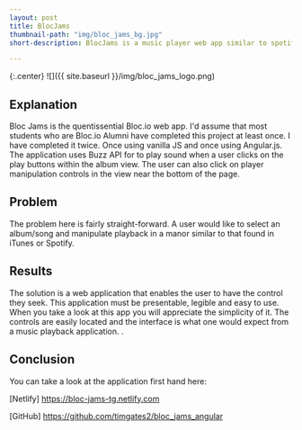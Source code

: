 ```yaml
---
layout: post
title: BlocJams
thumbnail-path: "img/bloc_jams_bg.jpg"
short-description: BlocJams is a music player web app similar to spotify.

---
```


{:.center}
![]({{ site.baseurl }}/img/bloc_jams_logo.png)

## Explanation

Bloc Jams is the quentissential Bloc.io web app. I'd assume that most students who are Bloc.io Alumni have completed this project at least once. I have completed it twice. Once using vanilla JS and once using Angular.js. The application uses Buzz API for to play sound when a user clicks on the play buttons within the album view. The user can also click on player manipulation controls in the view near the bottom of the page. 

## Problem

The problem here is fairly straight-forward. A user would like to select an album/song and manipulate playback in a manor similar to that found in iTunes or Spotify.

## Results

The solution is a web application that enables the user to have the control they seek. This application must be presentable, legible and easy to use. When you take a look at this app you will appreciate the simplicity of it. The controls are easily located and the interface is what one would expect from a music playback application. .

## Conclusion

You can take a look at the application first hand here:

[Netlify] <https://bloc-jams-tg.netlify.com>

[GitHub] <https://github.com/timgates2/bloc_jams_angular>

